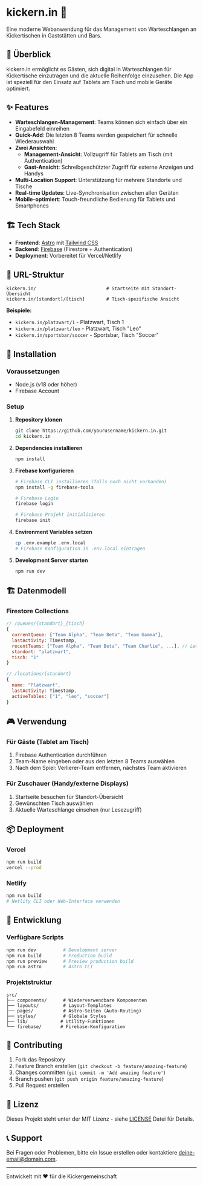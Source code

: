 # kickern.in 🏓

Eine moderne Webanwendung für das Management von Warteschlangen an Kickertischen in Gaststätten und Bars.

## 🎯 Überblick

kickern.in ermöglicht es Gästen, sich digital in Warteschlangen für Kickertische einzutragen und die aktuelle Reihenfolge einzusehen. Die App ist speziell für den Einsatz auf Tablets am Tisch und mobile Geräte optimiert.

## ✨ Features

- **Warteschlangen-Management**: Teams können sich einfach über ein Eingabefeld einreihen
- **Quick-Add**: Die letzten 8 Teams werden gespeichert für schnelle Wiederauswahl
- **Zwei Ansichten**:
  - **Management-Ansicht**: Vollzugriff für Tablets am Tisch (mit Authentication)
  - **Gast-Ansicht**: Schreibgeschützter Zugriff für externe Anzeigen und Handys
- **Multi-Location Support**: Unterstützung für mehrere Standorte und Tische
- **Real-time Updates**: Live-Synchronisation zwischen allen Geräten
- **Mobile-optimiert**: Touch-freundliche Bedienung für Tablets und Smartphones

## 🏗️ Tech Stack

- **Frontend**: [Astro](https://astro.build/) mit [Tailwind CSS](https://tailwindcss.com/)
- **Backend**: [Firebase](https://firebase.google.com/) (Firestore + Authentication)
- **Deployment**: Vorbereitet für Vercel/Netlify

## 📱 URL-Struktur

```
kickern.in/                          # Startseite mit Standort-Übersicht
kickern.in/[standort]/[tisch]        # Tisch-spezifische Ansicht
```

**Beispiele:**
- `kickern.in/platzwart/1` - Platzwart, Tisch 1
- `kickern.in/platzwart/leo` - Platzwart, Tisch "Leo"
- `kickern.in/sportsbar/soccer` - Sportsbar, Tisch "Soccer"

## 🚀 Installation

### Voraussetzungen
- Node.js (v18 oder höher)
- Firebase Account

### Setup

1. **Repository klonen**
   ```bash
   git clone https://github.com/yourusername/kickern.in.git
   cd kickern.in
   ```

2. **Dependencies installieren**
   ```bash
   npm install
   ```

3. **Firebase konfigurieren**
   ```bash
   # Firebase CLI installieren (falls noch nicht vorhanden)
   npm install -g firebase-tools
   
   # Firebase Login
   firebase login
   
   # Firebase Projekt initialisieren
   firebase init
   ```

4. **Environment Variables setzen**
   ```bash
   cp .env.example .env.local
   # Firebase Konfiguration in .env.local eintragen
   ```

5. **Development Server starten**
   ```bash
   npm run dev
   ```

## 🏗️ Datenmodell

### Firestore Collections

```javascript
// /queues/{standort}_{tisch}
{
  currentQueue: ["Team Alpha", "Team Beta", "Team Gamma"],
  lastActivity: Timestamp,
  recentTeams: ["Team Alpha", "Team Beta", "Team Charlie", ...], // Letzte 8 Teams
  standort: "platzwart",
  tisch: "1"
}

// /locations/{standort}
{
  name: "Platzwart",
  lastActivity: Timestamp,
  activeTables: ["1", "leo", "soccer"]
}
```

## 🎮 Verwendung

### Für Gäste (Tablet am Tisch)
1. Firebase Authentication durchführen
2. Team-Name eingeben oder aus den letzten 8 Teams auswählen
3. Nach dem Spiel: Verlierer-Team entfernen, nächstes Team aktivieren

### Für Zuschauer (Handy/externe Displays)
1. Startseite besuchen für Standort-Übersicht
2. Gewünschten Tisch auswählen
3. Aktuelle Warteschlange einsehen (nur Lesezugriff)

## 📦 Deployment

### Vercel
```bash
npm run build
vercel --prod
```

### Netlify
```bash
npm run build
# Netlify CLI oder Web-Interface verwenden
```

## 🔧 Entwicklung

### Verfügbare Scripts
```bash
npm run dev          # Development server
npm run build        # Production build
npm run preview      # Preview production build
npm run astro        # Astro CLI
```

### Projektstruktur
```
src/
├── components/      # Wiederverwendbare Komponenten
├── layouts/         # Layout-Templates
├── pages/           # Astro-Seiten (Auto-Routing)
├── styles/          # Globale Styles
├── lib/            # Utility-Funktionen
└── firebase/       # Firebase-Konfiguration
```

## 🤝 Contributing

1. Fork das Repository
2. Feature Branch erstellen (`git checkout -b feature/amazing-feature`)
3. Changes committen (`git commit -m 'Add amazing feature'`)
4. Branch pushen (`git push origin feature/amazing-feature`)
5. Pull Request erstellen

## 📄 Lizenz

Dieses Projekt steht unter der MIT Lizenz - siehe [LICENSE](LICENSE) Datei für Details.

## 📞 Support

Bei Fragen oder Problemen, bitte ein Issue erstellen oder kontaktiere [deine-email@domain.com](mailto:deine-email@domain.com).

---

Entwickelt mit ❤️ für die Kickergemeinschaft
